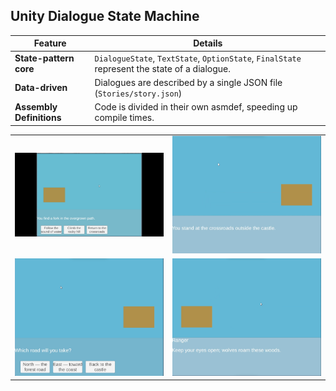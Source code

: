 ## Unity Dialogue State Machine

| Feature | Details |
|---------|---------|
| **State-pattern core** | `DialogueState`, `TextState`, `OptionState`, `FinalState` represent the state of a dialogue. |
| **Data-driven** | Dialogues are described by a single JSON file (`Stories/story.json`)
| **Assembly Definitions** | Code is divided in their own asmdef, speeding up compile times. |

| |  |
|----|----|
![](Screenshots/choice.gif) | ![](Screenshots/Screenshot_1.png) |
 ![](Screenshots/Screenshot_2.png) | ![](Screenshots/Screenshot_3.png) 
